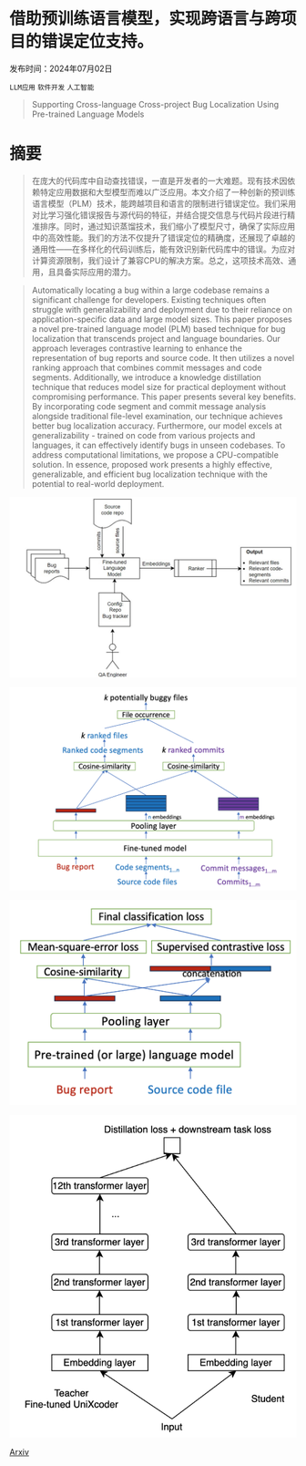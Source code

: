 # 借助预训练语言模型，实现跨语言与跨项目的错误定位支持。

发布时间：2024年07月02日

`LLM应用` `软件开发` `人工智能`

> Supporting Cross-language Cross-project Bug Localization Using Pre-trained Language Models

# 摘要

> 在庞大的代码库中自动查找错误，一直是开发者的一大难题。现有技术因依赖特定应用数据和大型模型而难以广泛应用。本文介绍了一种创新的预训练语言模型（PLM）技术，能跨越项目和语言的限制进行错误定位。我们采用对比学习强化错误报告与源代码的特征，并结合提交信息与代码片段进行精准排序。同时，通过知识蒸馏技术，我们缩小了模型尺寸，确保了实际应用中的高效性能。我们的方法不仅提升了错误定位的精确度，还展现了卓越的通用性——在多样化的代码训练后，能有效识别新代码库中的错误。为应对计算资源限制，我们设计了兼容CPU的解决方案。总之，这项技术高效、通用，且具备实际应用的潜力。

> Automatically locating a bug within a large codebase remains a significant challenge for developers. Existing techniques often struggle with generalizability and deployment due to their reliance on application-specific data and large model sizes. This paper proposes a novel pre-trained language model (PLM) based technique for bug localization that transcends project and language boundaries. Our approach leverages contrastive learning to enhance the representation of bug reports and source code. It then utilizes a novel ranking approach that combines commit messages and code segments. Additionally, we introduce a knowledge distillation technique that reduces model size for practical deployment without compromising performance.
  This paper presents several key benefits. By incorporating code segment and commit message analysis alongside traditional file-level examination, our technique achieves better bug localization accuracy. Furthermore, our model excels at generalizability - trained on code from various projects and languages, it can effectively identify bugs in unseen codebases. To address computational limitations, we propose a CPU-compatible solution. In essence, proposed work presents a highly effective, generalizable, and efficient bug localization technique with the potential to real-world deployment.

![借助预训练语言模型，实现跨语言与跨项目的错误定位支持。](../../../paper_images/2407.02732/architecture.jpg)

![借助预训练语言模型，实现跨语言与跨项目的错误定位支持。](../../../paper_images/2407.02732/inference_process.png)

![借助预训练语言模型，实现跨语言与跨项目的错误定位支持。](../../../paper_images/2407.02732/model_architecture.png)

![借助预训练语言模型，实现跨语言与跨项目的错误定位支持。](../../../paper_images/2407.02732/model_architecture_distillation.png)

[Arxiv](https://arxiv.org/abs/2407.02732)